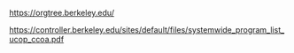 https://orgtree.berkeley.edu/

https://controller.berkeley.edu/sites/default/files/systemwide_program_list_ucop_ccoa.pdf
